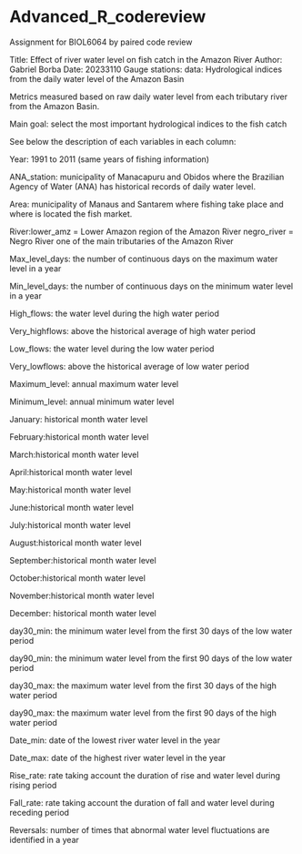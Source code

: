 # Advanced_R_codereview
Assignment for BIOL6064 by paired code review 

Title: Effect of river water level on fish catch in the Amazon River
Author: Gabriel Borba 
Date: 20233110
Gauge stations: 
data: Hydrological indices from the daily water level of the Amazon Basin

Metrics measured based on raw daily water level from each tributary river from the Amazon Basin. 

Main goal: select the most important hydrological indices to the fish catch 

See below the description of each variables in each column:

Year: 1991 to 2011 (same years of fishing information)

ANA_station: municipality of Manacapuru and Obidos where the Brazilian Agency of Water (ANA) has historical records of daily water level.

Area: municipality of Manaus and Santarem where fishing take place and where is located the fish market. 

River:lower_amz = Lower Amazon region of the Amazon River
      negro_river = Negro River one of the main tributaries of the Amazon River 

Max_level_days: the number of continuous days on the maximum water level in a year 

Min_level_days:  the number of continuous days on the minimum water level in a year 

High_flows: the water level during the high water period 

Very_highflows: above the historical average of high water period 

Low_flows: the water level during the low water period 

Very_lowflows: above the historical average of low water period 

Maximum_level: annual maximum water level 

Minimum_level: annual minimum water level

January: historical month water level

February:historical month water level

March:historical month water level

April:historical month water level

May:historical month water level

June:historical month water level

July:historical month water level

August:historical month water level

September:historical month water level

October:historical month water level

November:historical month water level

December:	historical month water level

day30_min: the minimum water level from the first 30 days of the low water period 	

day90_min: the minimum water level from the first 90 days of the low water period 

day30_max: the maximum water level from the first 30 days of the high water period 	

day90_max: the maximum water level from the first 90 days of the high water period 

Date_min: date of the lowest river water level in the year

Date_max: date of the highest river water level in the year

Rise_rate: rate taking account the duration of rise and water level during rising period

Fall_rate:	rate taking account the duration of fall and water level during receding period

Reversals: number of times that abnormal water level fluctuations are identified in a year 
